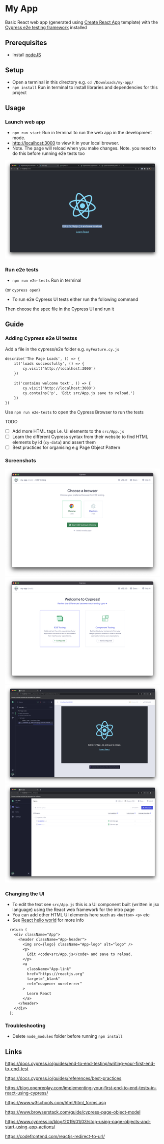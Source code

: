 # My App

Basic React web app (generated using [Create React App](https://create-react-app.dev/) template) with the [Cypress e2e testing framework](https://www.cypress.io/) installed

## Prerequisites
- Install [nodeJS](https://nodejs.org/dist/v18.13.0/node-v18.13.0.pkg)

## Setup

- Open a terminal in this directory e.g. `cd /Downloads/my-app/`
-  `npm install` Run in terminal to install libraries and dependencies for this project 

## Usage

### Launch web app

- `npm run start` Run in terminal to run  the web app in the development mode. 
- [http://localhost:3000](http://localhost:3000) to view it in your local browser.
- Note. The page will reload when you make changes.
Note. you need to do this before running e2e tests too

<img src="docs/screenshots/cypress/react-web-app-1.png">

### Run e2e tests

- `npm run e2e-tests` Run in terminal 

(or `cypress open`)

- To run e2e Cypress UI tests either run the following command 


Then choose the spec file in the Cypress UI and run it

## Guide

### Adding Cypress e2e UI testss

Add a file in the cypress/e2e folder e.g. `myFeature.cy.js` 

```
describe('The Page Loads', () => {
    it('loads successfully', () => {
        cy.visit('http://localhost:3000')
    })

    it('contains welcome text', () => {
        cy.visit('http://localhost:3000')
        cy.contains('p', 'Edit src/App.js save to reload.')
    })
})
```
Use `npm run e2e-tests` to open the Cypress Browser to run the tests

TODO 
- [ ] Add more HTML tags i.e. UI elements to the `src/App.js `
- [ ] Learn the different Cypress syntax from their website to find HTML elements by id (`cy-data`) and assert them
- [ ] Best practices for organising e.g Page Object Pattern

### Screenshots

<img src="docs/screenshots/cypress/cypress-browser-selector.png">

<img src="docs/screenshots/cypress/cypress-e2e-configure.png">

<img src="docs/screenshots/cypress/cypress-spec-run.png">

<img src="docs/screenshots/cypress/cypress-specs.png">

### Changing the UI

- To edit the text see `src/App.js` this is a UI component built (written in jsx language) using the React web framework for the intro page 
- You can add other HTML UI elements here such as `<button>` `<p>` etc
- See [React hello world](https://reactjs.org/docs/hello-world.html) for more info 

```function App() {
  return (
    <div className="App">
      <header className="App-header">
        <img src={logo} className="App-logo" alt="logo" />
        <p>
          Edit <code>src/App.js</code> and save to reload.
        </p>
        <a
          className="App-link"
          href="https://reactjs.org"
          target="_blank"
          rel="noopener noreferrer"
        >
          Learn React
        </a>
      </header>
    </div>
  );
```
### Troubleshooting

- Delete `node_modules` folder before running `npm install`

## Links

https://docs.cypress.io/guides/end-to-end-testing/writing-your-first-end-to-end-test

https://docs.cypress.io/guides/references/best-practices

https://blog.openreplay.com/implementing-your-first-end-to-end-tests-in-react-using-cypress/

https://www.w3schools.com/html/html_forms.asp

https://www.browserstack.com/guide/cypress-page-object-model

https://www.cypress.io/blog/2019/01/03/stop-using-page-objects-and-start-using-app-actions/

https://codefrontend.com/reactjs-redirect-to-url/

